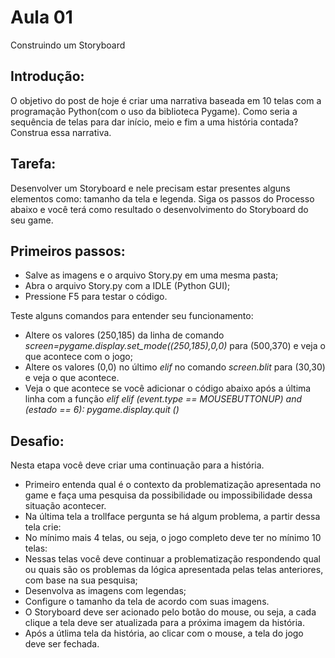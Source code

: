 # Aula 01

Construindo um Storyboard 

## Introdução: 

O objetivo do post de hoje é criar uma narrativa baseada em 10 telas com a programação Python(com o uso da biblioteca Pygame). Como seria a sequência de telas para dar início, meio e fim a uma história contada? Construa essa narrativa. 

## Tarefa: 

Desenvolver um Storyboard e nele precisam estar presentes alguns elementos como: tamanho da tela e legenda. Siga os passos do Processo abaixo e você terá como resultado o desenvolvimento do Storyboard do seu game.

## Primeiros passos: 

  * Salve as imagens e o arquivo Story.py em uma mesma pasta;
  * Abra o arquivo Story.py com a IDLE (Python GUI);
  * Pressione F5 para testar o código.

Teste alguns comandos para entender seu funcionamento:

* Altere os valores (250,185) da linha de comando *screen=pygame.display.set_mode((250,185),0,0)* para (500,370) e veja o que acontece com o jogo;
* Altere os valores (0,0) no último  *elif* no comando *screen.blit* para (30,30) e veja o que acontece.
* Veja o que acontece se você adicionar o código abaixo após a última linha com a função *elif*
        *elif (event.type == MOUSEBUTTONUP) and (estado == 6):
            pygame.display.quit ()*

## Desafio:

Nesta etapa você deve criar uma continuação para a história.

* Primeiro entenda qual é o contexto da problematização apresentada no game e faça uma pesquisa da possibilidade ou impossibilidade dessa situação acontecer.
* Na última tela a trollface pergunta se há algum problema, a partir dessa tela crie:
* No mínimo mais 4 telas, ou seja, o jogo completo deve ter no mínimo 10 telas:
* Nessas telas você deve continuar a problematização respondendo qual ou quais são os problemas da lógica apresentada pelas telas anteriores, com base na sua pesquisa;
* Desenvolva as imagens com legendas;
* Configure o tamanho da tela de acordo com suas imagens.
* O Storyboard deve ser acionado pelo botão do mouse, ou seja, a cada clique a tela deve ser atualizada para a próxima imagem da história.
* Após a útlima tela da história, ao clicar com o mouse, a tela do jogo deve ser fechada.
